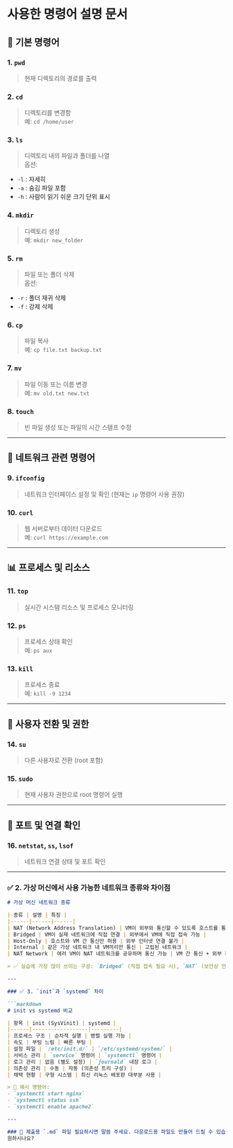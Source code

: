 # 사용한 명령어 설명 문서

## 📜 기본 명령어

### 1. `pwd`  
> 현재 디렉토리의 경로를 출력

### 2. `cd`  
> 디렉토리를 변경함  
예: `cd /home/user`

### 3. `ls`  
> 디렉토리 내의 파일과 폴더를 나열  
옵션:  
- `-l` : 자세히  
- `-a` : 숨김 파일 포함  
- `-h` : 사람이 읽기 쉬운 크기 단위 표시

### 4. `mkdir`  
> 디렉토리 생성  
예: `mkdir new_folder`

### 5. `rm`  
> 파일 또는 폴더 삭제  
옵션:  
- `-r` : 폴더 재귀 삭제  
- `-f` : 강제 삭제

### 6. `cp`  
> 파일 복사  
예: `cp file.txt backup.txt`

### 7. `mv`  
> 파일 이동 또는 이름 변경  
예: `mv old.txt new.txt`

### 8. `touch`  
> 빈 파일 생성 또는 파일의 시간 스탬프 수정

---

## 📡 네트워크 관련 명령어

### 9. `ifconfig`  
> 네트워크 인터페이스 설정 및 확인 (현재는 `ip` 명령어 사용 권장)

### 10. `curl`  
> 웹 서버로부터 데이터 다운로드  
예: `curl https://example.com`

---

## 📊 프로세스 및 리소스

### 11. `top`  
> 실시간 시스템 리소스 및 프로세스 모니터링

### 12. `ps`  
> 프로세스 상태 확인  
예: `ps aux`

### 13. `kill`  
> 프로세스 종료  
예: `kill -9 1234`

---

## 🔐 사용자 전환 및 권한

### 14. `su`  
> 다른 사용자로 전환 (root 포함)

### 15. `sudo`  
> 현재 사용자 권한으로 root 명령어 실행

---

## 🧪 포트 및 연결 확인

### 16. `netstat`, `ss`, `lsof`  
> 네트워크 연결 상태 및 포트 확인

---

### ✅ 2. 가상 머신에서 사용 가능한 네트워크 종류와 차이점

```markdown
# 가상 머신 네트워크 종류

| 종류 | 설명 | 특징 |
|------|------|------|
| NAT (Network Address Translation) | VM이 외부와 통신할 수 있도록 호스트를 통해 NAT 수행 | 외부 접속 불가, 내부에서만 외부 가능 |
| Bridged | VM이 실제 네트워크에 직접 연결 | 외부에서 VM에 직접 접속 가능 |
| Host-Only | 호스트와 VM 간 통신만 허용 | 외부 인터넷 연결 불가 |
| Internal | 같은 가상 네트워크 내 VM끼리만 통신 | 고립된 네트워크 |
| NAT Network | 여러 VM이 NAT 네트워크를 공유하며 통신 가능 | VM 간 통신 + 외부 통신 가능 |

> ✅ 실습에 가장 많이 쓰이는 구성: `Bridged` (직접 접속 필요 시), `NAT` (보안상 안전)

---

### ✅ 3. `init`과 `systemd` 차이

```markdown
# init vs systemd 비교

| 항목 | init (SysVinit) | systemd |
|------|------------------|---------|
| 프로세스 구조 | 순차적 실행 | 병렬 실행 가능 |
| 속도 | 부팅 느림 | 빠른 부팅 |
| 설정 파일 | `/etc/init.d/` | `/etc/systemd/system/` |
| 서비스 관리 | `service` 명령어 | `systemctl` 명령어 |
| 로그 관리 | 없음 (별도 설정) | `journald` 내장 로그 |
| 의존성 관리 | 수동 | 자동 (의존성 트리 구성) |
| 채택 현황 | 구형 시스템 | 최신 리눅스 배포판 대부분 사용 |

> 🔧 예시 명령어:
- `systemctl start nginx`
- `systemctl status ssh`
- `systemctl enable apache2`

---

### 📂 제출용 `.md` 파일 필요하시면 말씀 주세요. 다운로드용 파일도 만들어 드릴 수 있습니다.
원하시나요?
